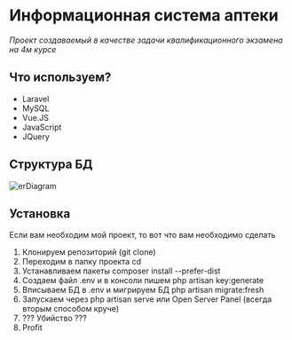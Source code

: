 # Информационная система аптеки
*Проект создаваемый в качестве задачи квалификационного экзамена на 4м курсе*

## Что используем?
- Laravel
- MySQL
- Vue.JS
- JavaScript
- JQuery

## Структура БД
![erDiagram](https://i.imgur.com/U8uQbt0.jpeg)

## Установка
Если вам необходим мой проект, то вот что вам необходимо сделать

1. Клонируем репозиторий (git clone)
2. Переходим в папку проекта cd
3. Устанавливаем пакеты composer install --prefer-dist
4. Создаем файл .env и в консоли пишем php artisan key:generate
5. Вписываем БД в .env и мигрируем БД php artisan migrate:fresh
6. Запускаем через php artisan serve или Open Server Panel (всегда вторым способом круче)
7. ??? Убийство ???
8. Profit
